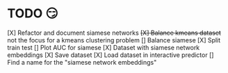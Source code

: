 # TODO :smirk:

[X] Refactor and document siamese networks 
~~[X] Balance kmeans dataset~~ not the focus for a kmeans clustering problem
[] Balance siamese
[X] Split train test
[] Plot AUC for siamese
[X] Dataset with siamese network embeddings
    [X] Save dataset
    [X] Load dataset in interactive predictor
[] Find a name for the "siamese network embeddings"